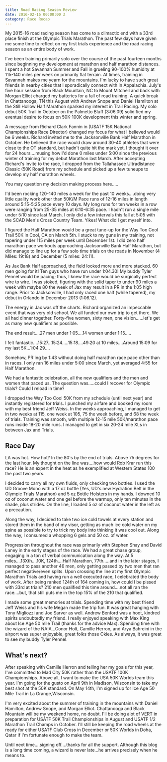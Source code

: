 ```yaml
---
title: Road Racing Season Review
date: 2016-02-16 00:00:00 Z
category: Race Recap
---
```


My 2015-16 road racing season has come to a climactic end with a 33rd place finish at the Olympic Trials Marathon. The past few days have given me some time to reflect on my first trials experience and the road racing season as an entire body of work.

I've been training primarily solo over the course of the past fourteen months since beginning my development at marathon and half marathon distances. I spent a hot Savannah Summer and Fall in grueling 90-100% humidity at 115-140 miles per week on primarily flat terrain. At times, training in Savannah makes me yearn for the mountains. I'm lucky to have such great friends in nearby cities that I sporadically connect with in Appalachia. July's five hour session from Black Mountain, NC to Mount Mitchell and back with Morgan Elliot charged my batteries for a fall of road training. A quick break in Chattanooga, TN this August with Andrew Snope and Daniel Hamilton at the Still Hollow Half Marathon sparked my interest in Trail Racing. My solo debut 50K Trail in October on the Palmetto Bluff (3:06.09) solidified my eventual desire to focus on 50K-100K development this winter and spring.

A message from Richard Clark Fannin in (USATF 15K National Championships Race Director) changed my focus for what I believed would be 6 weeks. Richard invited me to the Jacksonville Bank Half Marathon in October. He believed the race would draw around 30-40 athletes that were close to the OT standard, but hadn't quite hit the mark yet. I thought it over for 24 hours....musing how I'd done 0 miles under 5:00 since the previous winter of training for my debut Marathon last March. After accepting Richard's invite to the race, I dropped from the Tallahassee Ultradistance Classic (50K Road) from my schedule and picked up a few tuneups to develop my half marathon wheels.

You may question my decision making process here.....

I'd been rocking 120-140 miles a week for the past 10 weeks....doing very little quality work other than 50K/M Pace runs of 12-16 miles in length around 5:15-5:25 pace every 10 days. My long runs for ten weeks in a row were ranging from 25-35 miles at 6:10-6:35 pace. I hadn't run a single mile under 5:10 since last March. I only did a few intervals this fall at 5:05 with the SCAD Men's Cross Country Team. Yikes! What did I get myself into.

I figured the Half Marathon would be a great tune-up for the Way Too Cool Trail 50K in Cool, CA on March 5th. I stuck to my guns in my training, not tapering under 115 miles per week until December 1st. I did zero half marathon pace workouts approaching Jacksonville Bank Half Marathon, but did manage to line up for a few solo time trials on the roads in November (4 Miles: 19:18) and December (5 miles: 24:11).

As Jax Bank Half approached, the field looked more and more stacked. 60 men going for it! Ten guys who have run under 1:04.30! My buddy Tyler Pennel would be pacing; thus, I knew the race would be surgically perfect wire to wire. I was stoked, figuring with the solid taper to under 90 miles a week with maybe 80 the week of Jax may result in a PR in the 1:05 high range. Prior to Jacksonville, I had only raced one half (while tapered), my debut in Orlando in December 2013 (1:06.12).

The energy in Jax was off the charts. Richard organized an impeccable event that was very old school. We all funded our own trip to get there. We all had dinner together. Forty-five women, sixty men, one vision......let's get as many new qualifiers as possible.

The end result....27 men under 1:05....14 women under 1:15.....

I felt fantastic....15:27...15:24.....15:18....49:20 at 10 miles....Around 15:09 for my last 5K...1:04.29....

Somehow, PR'ing by 1:43 without doing half marathon race pace other than in races. I only ran 16 miles under 5:00 since March, yet averaged 4:55 for Half Marathon.

We had a fantastic celebration, all the new qualifiers and the men and women that paced us. The question was.....could I recover for Olympic trials? Could I reload in time?

I dropped the Way Too Cool 50K from my schedule (until next year) and instantly registered for trials. I punched my airfare and booked my room with my best friend Jeff Weiss. In the weeks approaching, I managed to get in two weeks at 115, one week at 105, 75 the week before, and 68 the week of trials. Training was smooth, with multiple 12-15 mile 50K/marathon pace runs inside 18-20 mile runs. I managed to get in six 20-24 mile XLs in between Jax and Trials.

## Race Day

LA was hot. How hot? In the 80's by the end of trials. Above 75 degrees for the last hour. My thought on the line was....how would Rob Krar run this race? He is an expert in the heat as he exemplified at Western States 100 the past two years.

I decided to carry all my own fluids, only checking two bottles. I used the UD Groove Mono with a 17 oz bottle (Yes, UD's new Hydration Belt in the Olympic Trials Marathon) and 5 oz Bottle Holsters in my hands. I downed 10 oz of coconut water and one gel before the warmup, only ten minutes in the shade, plus strides.  On the line, I loaded 5 oz of coconut water in the left as a precaution.

Along the way, I decided to take two ice cold towels at every station and stored them in the band of my visor, getting as much ice cold water on my spine as possible to try to trick my body into thinking it was cool out. Along the way, I consumed a whopping 6 gels and 50 oz. of water.

Progression throughout the race was primarily with Stephen Shay and David Laney in the early stages of the race. We had a great chase group, engaging in a ton of verbal communication along the way. At 5 miles....13Xth....10K, 124th....Half Marathon, 77th.....and in the later stages, I managed to pass another 46 men, only getting passed by two men that ran perfect negative/even splits. Upon crossing the line at my first Olympic Marathon Trials and having run a well executed race, I celebrated the body of work. After being ranked 124th of 164 coming in, how could I be pissed with 33rd at trials? 210 men qualified this time around....not all ran the race....but, that still puts me in the top 15% of the 210 that qualified.

I made some great memories at trials. Spending time with my best friend Jeff Weiss and his wife Megan made the trip fun. It was great hanging with Tony Migliozzi and Joe Sarver as well. Andrew Benford was a hoot, kindred spirits undoubtedly my friend. I really enjoyed speaking with Max King about Ice Age 50 mile Trail (thanks for the advice Max). Spending time with the wizard of the NAIA...Conor Holt, Camille Herron, and Arya Bahreini in the airport was super enjoyable, great folks those Okies. As always, it was great to see my buddy Tyler Pennel.

## What's next?

After speaking with Camille Herron and telling her my goals for this year, I've committed to Mad City 50K rather than the USATF 100K Championships. Above all, I want to make the USA 50K Worlds team this year. I'm going for the gusto on April 9th in Madison, Wisconsin to take my best shot at the 50K standard. On May 14th, I'm signed up for Ice Age 50 Mile Trail in La Grange,Wisconsin.

I'm very excited about the summer of training in the mountains with Daniel Hamilton, Andrew Snope, and Morgan Elliot. Chattanooga and Black Mountain will be my weekend home, no doubt. I'll be doing alot of VERT in preparation for USATF 50K Trail Championships in August and USATF 1/2 Marathon Trail Champs in October. I'll still be keeping the road wheels at the ready for either USATF Club Cross in December or 50K Worlds in Doha, Qatar if I'm fortunate enough to make the team.

Until next time....signing off....thanks for all the support. Although this blog is a long time coming, a wizard is never late...he arrives precisely when he means to.
